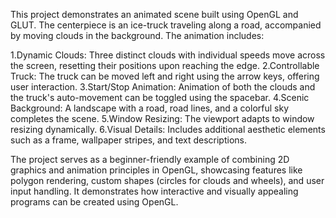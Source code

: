   This project demonstrates an animated scene built using OpenGL and GLUT. The centerpiece is an ice-truck traveling along a road, accompanied by moving clouds in the background. The animation includes:

1.Dynamic Clouds: Three distinct clouds with individual speeds move across the screen, resetting their positions upon reaching the edge.
2.Controllable Truck: The truck can be moved left and right using the arrow keys, offering user interaction.
3.Start/Stop Animation: Animation of both the clouds and the truck's auto-movement can be toggled using the spacebar.
4.Scenic Background: A landscape with a road, road lines, and a colorful sky completes the scene.
5.Window Resizing: The viewport adapts to window resizing dynamically.
6.Visual Details: Includes additional aesthetic elements such as a frame, wallpaper stripes, and text descriptions.
  
  The project serves as a beginner-friendly example of combining 2D graphics and animation principles in OpenGL, showcasing features like polygon rendering, custom shapes (circles for clouds and wheels), and user input handling. It demonstrates how interactive and visually appealing programs can be created using OpenGL.

